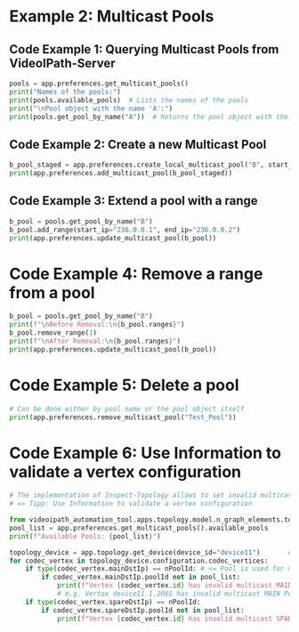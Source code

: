 # Example 2: Multicast Pools

## Code Example 1: Querying Multicast Pools from VideoIPath-Server

```python
pools = app.preferences.get_multicast_pools()
print("Names of the pools:")
print(pools.available_pools)  # Lists the names of the pools
print("\nPool object with the name 'A':")
print(pools.get_pool_by_name("A"))  # Returns the pool object with the name "A"
```


## Code Example 2: Create a new Multicast Pool

```python
b_pool_staged = app.preferences.create_local_multicast_pool("B", start_ip="234.0.0.0", end_ip="234.255.255.254")
print(app.preferences.add_multicast_pool(b_pool_staged))
```


## Code Example 3: Extend a pool with a range

```python
b_pool = pools.get_pool_by_name("B")
b_pool.add_range(start_ip="236.0.0.1", end_ip="236.0.0.2")
print(app.preferences.update_multicast_pool(b_pool))
```


# Code Example 4: Remove a range from a pool

```python
b_pool = pools.get_pool_by_name("B")
print(f"\nBefore Removal:\n{b_pool.ranges}")
b_pool.remove_range(1)
print(f"\nAfter Removal:\n{b_pool.ranges}")
print(app.preferences.update_multicast_pool(b_pool))
```


# Code Example 5: Delete a pool

```python
# Can be done either by pool name or the pool object itself
print(app.preferences.remove_multicast_pool("Test_Pool"))
```


# Code Example 6: Use Information to validate a vertex configuration

```python
# The implementation of Inspect-Topology allows to set invalid multicast pools :(
# => Tipp: Use Information to validate a vertex configuration

from videoipath_automation_tool.apps.topology.model.n_graph_elements.topology_codec_vertex import nPoolId
pool_list = app.preferences.get_multicast_pools().available_pools
print(f"Available Pools: {pool_list}")

topology_device = app.topology.get_device(device_id="device11")       # example SNP with invalid pool on "ProcA S1 P1 IP Output Audio 6"
for codec_vertex in topology_device.configuration.codec_vertices:
    if type(codec_vertex.mainDstIp) == nPoolId: # <= Pool is used for mainDstIp (Connection Defaults-> Multicast Address -> poolId)
        if codec_vertex.mainDstIp.poolId not in pool_list:
            print(f"Vertex {codec_vertex.id} has invalid multicast MAIN Pool! {codec_vertex.mainDstIp}")
            # e.g. Vertex device11.1.206S has invalid multicast MAIN Pool! type='nPoolId' poolId='C'
    if type(codec_vertex.spareDstIp) == nPoolId:
        if codec_vertex.spareDstIp.poolId not in pool_list:
            print(f"Vertex {codec_vertex.id} has invalid multicast SPARE Pool! {codec_vertex.spareDstIp}")
```
